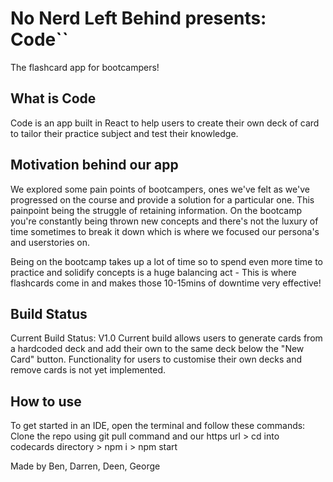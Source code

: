 <h1>No Nerd Left Behind presents: Code`<Card>` </h1>
  The flashcard app for bootcampers! 

<h2>What is Code<Card></h2>
Code<Card> is an app built in React to help users to create their own deck of card to tailor their practice subject and test their knowledge. 

<h2>Motivation behind our app</h2>
We explored some pain points of bootcampers, ones we've felt as we've progressed on the course and provide a solution for a particular one. This painpoint being the struggle of retaining information. On the bootcamp you're constantly being thrown new concepts and there's not the luxury of time sometimes to break it down which is where we focused our persona's and userstories on.
  
Being on the bootcamp takes up a lot of time so to spend even more time to practice and solidify concepts is a huge balancing act - This is where flashcards come in and makes those 10-15mins of downtime very effective! 

<h2>Build Status</h2>
Current Build Status: V1.0
Current build allows users to generate cards from a hardcoded deck and add their own to the same deck below the "New Card" button.
Functionality for users to customise their own decks and remove cards is not yet implemented. 

<h2>How to use</h2>
To get started in an IDE, open the terminal and follow these commands: 
Clone the repo using git pull command and our https url > cd into codecards directory > npm i > npm start
 
Made by Ben, Darren, Deen, George
